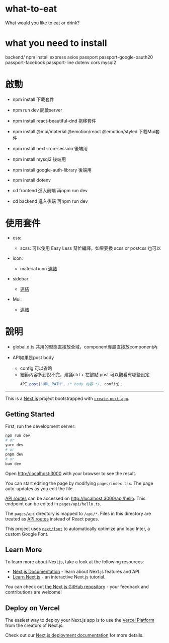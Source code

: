 # what-to-eat
What would you like to eat or drink?

# what you need to install
backend/
    npm install express axios passport passport-google-oauth20 passport-facebook passport-line dotenv cors mysql2
# 啟動

- npm install 下載套件
- npm run dev 開啟server
-  npm install react-beautiful-dnd 拖移套件
- npm install @mui/material @emotion/react @emotion/styled 下載Mui套件
- npm install next-iron-session 後端用 
- npm install mysql2 後端用
- npm install google-auth-library 後端用
- npm install dotenv

- cd frontend 進入前端 再npm run dev
- cd backend 進入後端 再npm run dev

# 使用套件

- css:
    - scss: 可以使用 Easy Less 幫忙編譯，如果要換 scss or postcss 也可以

- icon:
    - material icon [連結](https://react-icons.github.io/react-icons/icons?name=md)

- sidebar:
    - [連結](https://www.npmjs.com/package/react-pro-sidebar)

- Mui:
    - [連結](https://mui.com/material-ui/getting-started/)

# 說明

- global.d.ts 共用的型態直接放全域，component專屬直接放component內

- API如果是post body
    - config 可以省略
    - 細節內容多到說不完，建議ctrl + 左鍵點 post 可以觀看有哪些設定
      ```js
      API.post("URL_PATH", /* body 內容 */, config);
      ```

--------------------------------------------------------------------
This is a [Next.js](https://nextjs.org/) project bootstrapped with [`create-next-app`](https://github.com/vercel/next.js/tree/canary/packages/create-next-app).

## Getting Started

First, run the development server:

```bash
npm run dev
# or
yarn dev
# or
pnpm dev
# or
bun dev
```

Open [http://localhost:3000](http://localhost:3000) with your browser to see the result.

You can start editing the page by modifying `pages/index.tsx`. The page auto-updates as you edit the file.

[API routes](https://nextjs.org/docs/api-routes/introduction) can be accessed on [http://localhost:3000/api/hello](http://localhost:3000/api/hello). This endpoint can be edited in `pages/api/hello.ts`.

The `pages/api` directory is mapped to `/api/*`. Files in this directory are treated as [API routes](https://nextjs.org/docs/api-routes/introduction) instead of React pages.

This project uses [`next/font`](https://nextjs.org/docs/basic-features/font-optimization) to automatically optimize and load Inter, a custom Google Font.

## Learn More

To learn more about Next.js, take a look at the following resources:

- [Next.js Documentation](https://nextjs.org/docs) - learn about Next.js features and API.
- [Learn Next.js](https://nextjs.org/learn) - an interactive Next.js tutorial.

You can check out [the Next.js GitHub repository](https://github.com/vercel/next.js/) - your feedback and contributions are welcome!

## Deploy on Vercel

The easiest way to deploy your Next.js app is to use the [Vercel Platform](https://vercel.com/new?utm_medium=default-template&filter=next.js&utm_source=create-next-app&utm_campaign=create-next-app-readme) from the creators of Next.js.

Check out our [Next.js deployment documentation](https://nextjs.org/docs/deployment) for more details.
